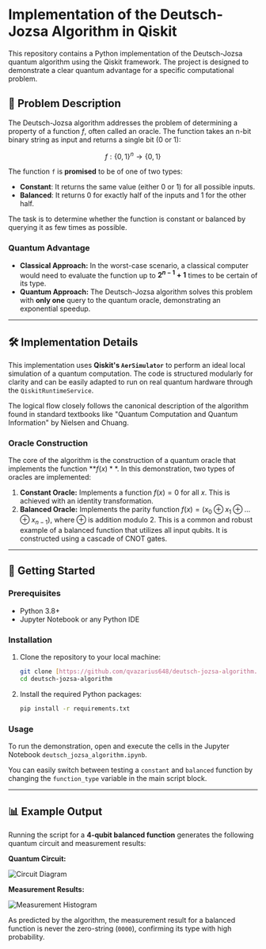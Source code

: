 # Implementation of the Deutsch-Jozsa Algorithm in Qiskit

This repository contains a Python implementation of the Deutsch-Jozsa quantum algorithm using the Qiskit framework. The project is designed to demonstrate a clear quantum advantage for a specific computational problem.

## 📝 Problem Description

The Deutsch-Jozsa algorithm addresses the problem of determining a property of a function $f$, often called an oracle. The function takes an n-bit binary string as input and returns a single bit (0 or 1):

$$f: \{0,1\}^n \rightarrow \{0,1\}$$

The function `f` is **promised** to be of one of two types:
* **Constant**: It returns the same value (either 0 or 1) for all possible inputs.
* **Balanced**: It returns 0 for exactly half of the inputs and 1 for the other half.

The task is to determine whether the function is constant or balanced by querying it as few times as possible.

###  Quantum Advantage

* **Classical Approach:** In the worst-case scenario, a classical computer would need to evaluate the function up to **$2^{n-1} + 1$** times to be certain of its type.
* **Quantum Approach:** The Deutsch-Jozsa algorithm solves this problem with **only one** query to the quantum oracle, demonstrating an exponential speedup.

---

## 🛠️ Implementation Details

This implementation uses **Qiskit's `AerSimulator`** to perform an ideal local simulation of a quantum computation. The code is structured modularly for clarity and can be easily adapted to run on real quantum hardware through the `QiskitRuntimeService`.

The logical flow closely follows the canonical description of the algorithm found in standard textbooks like "Quantum Computation and Quantum Information" by Nielsen and Chuang.

### Oracle Construction

The core of the algorithm is the construction of a quantum oracle that implements the function **$f(x)**$. In this demonstration, two types of oracles are implemented:

1.  **Constant Oracle:** Implements a function $f(x) = 0$ for all $x$. This is achieved with an identity transformation.
2.  **Balanced Oracle:** Implements the parity function $f(x) = (x_0 \oplus x_1 \oplus ... \oplus x_{n-1})$, where $\oplus$ is addition modulo 2. This is a common and robust example of a balanced function that utilizes all input qubits. It is constructed using a cascade of CNOT gates.

---

## 🚀 Getting Started

### Prerequisites

* Python 3.8+
* Jupyter Notebook or any Python IDE

### Installation

1.  Clone the repository to your local machine:
    ```bash
    git clone [https://github.com/qvazarius648/deutsch-jozsa-algorithm.git](https://github.com/qvazarius648/deutsch-jozsa-algorithm.git)
    cd deutsch-jozsa-algorithm
    ```

2.  Install the required Python packages:
    ```bash
    pip install -r requirements.txt
    ```
   

### Usage

To run the demonstration, open and execute the cells in the Jupyter Notebook `deutsch_jozsa_algorithm.ipynb`.

You can easily switch between testing a `constant` and `balanced` function by changing the `function_type` variable in the main script block.

---

## 📊 Example Output

Running the script for a **4-qubit balanced function** generates the following quantum circuit and measurement results:

**Quantum Circuit:**

![Circuit Diagram](path/to/your/circuit_diagram.png)

**Measurement Results:**

![Measurement Histogram](path/to/your/histogram.png)

As predicted by the algorithm, the measurement result for a balanced function is never the zero-string (`0000`), confirming its type with high probability.
